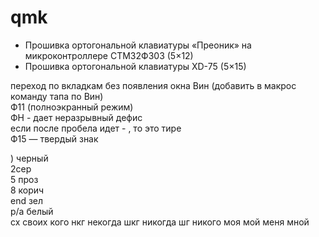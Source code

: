 # qmk
- Прошивка ортогональной клавиатуры «Преоник» на микроконтроллере СТМ32Ф303 (5×12)
- Прошивка ортогональной клавиатуры XD-75 (5×15)

переход по вкладкам без появления окна Вин (добавить в макрос команду тапа по Вин)  
Ф11 (полноэкранный режим)  
ФН - дает неразрывный дефис  
если после пробела идет - , то это тире  
Ф15 — твердый знак


) черный  
2сер  
5 проз  
8 корич  
end зел  
р/а белый  
сх своих 
кого 
нкг некогда
шкг никогда
шг никого 
моя мой  меня мной
